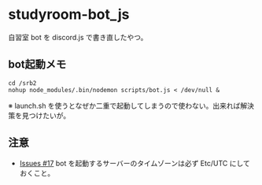 # studyroom-bot_js
自習室 bot を discord.js で書き直したやつ。

## bot起動メモ

    cd /srb2
    nohup node_modules/.bin/nodemon scripts/bot.js < /dev/null &

※ launch.sh を使うとなぜか二重で起動してしまうので使わない。出来れば解決策を見つけたいが。

## 注意
 - [Issues #17](https://github.com/Daikonnbatake/studyroom-bot_js/issues/17) bot を起動するサーバーのタイムゾーンは必ず Etc/UTC にしておくこと。
